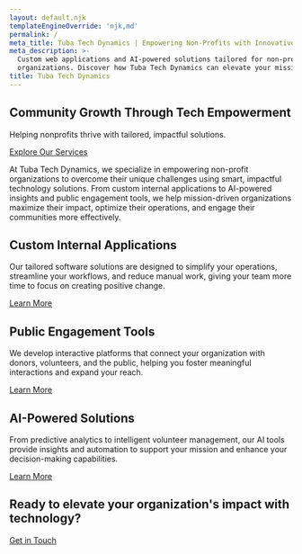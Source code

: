 ```yaml
---
layout: default.njk
templateEngineOverride: 'njk,md'
permalink: /
meta_title: Tuba Tech Dynamics | Empowering Non-Profits with Innovative Technology
meta_description: >-
  Custom web applications and AI-powered solutions tailored for non-profit
  organizations. Discover how Tuba Tech Dynamics can elevate your mission.
title: Tuba Tech Dynamics
---
```


<!-- Hero Section -->

<section class="hero">
  <div class="hero-text">
    <h1>Community Growth Through Tech Empowerment</h1>
    <p>Helping nonprofits thrive with tailored, impactful solutions.</p>
    <a href="{{ '/services' | relative_url }}" class="cta-button">Explore Our Services</a>
  </div>
</section>

<!-- Introduction Section -->

<section class="introduction">
  <div class="introduction-wrapper">
    <div class="content-container">
      <p>At Tuba Tech Dynamics, we specialize in empowering non-profit organizations to overcome their unique challenges using smart, impactful technology solutions. From custom internal applications to AI-powered insights and public engagement tools, we help mission-driven organizations maximize their impact, optimize their operations, and engage their communities more effectively.</p>
    </div>
  </div>
</section>

<!-- Services Highlights Section -->

<section class="services-highlights">
  <div class="content-container">
    <div class="service">
      <h2>Custom Internal Applications</h2>
      <p>Our tailored software solutions are designed to simplify your operations, streamline your workflows, and reduce manual work, giving your team more time to focus on creating positive change.</p>
      <a href="{{ '/services#custom-applications' | relative_url }}" class="cta-link">Learn More</a>
    </div>
    <div class="service">
      <h2>Public Engagement Tools</h2>
      <p>We develop interactive platforms that connect your organization with donors, volunteers, and the public, helping you foster meaningful interactions and expand your reach.</p>
      <a href="{{ '/services#public-tools' | relative_url }}" class="cta-link">Learn More</a>
    </div>
    <div class="service">
      <h2>AI-Powered Solutions</h2>
      <p>From predictive analytics to intelligent volunteer management, our AI tools provide insights and automation to support your mission and enhance your decision-making capabilities.</p>
      <a href="{{ '/services#ai-solutions' | relative_url }}" class="cta-link">Learn More</a>
    </div>
  </div>
</section>

<!-- Featured Solution Section
<section class="featured-solution content-wrapper">
  <h2>Featured Project: EmpowerEd Initiative</h2>
  <div class="featured-content">
    <div class="featured-text">
      <p>Discover how we partnered with the EmpowerEd Initiative to revolutionize their volunteer management and data-driven decision-making processes. Our solutions enhanced operational efficiency and empowered them to make a bigger impact in their community.</p>
      <p><a href="/portfolio#case-study-empowered">Read the full case study</a></p>
    </div>
    <img src="{{ '/assets/images/featured.png' | relative_url }}" alt="Stylized illustration of data integration and volunteer management tools in use">
  </div>
</section>-->

<!-- Action Banner -->

<section class="action-banner">
  <div class="action-banner-content">
    <h2>Ready to elevate your organization's impact with technology?</h2>
    <a href="{{ '/contact' | relative_url }}" class="action-button">Get in Touch</a>
  </div>
</section>

